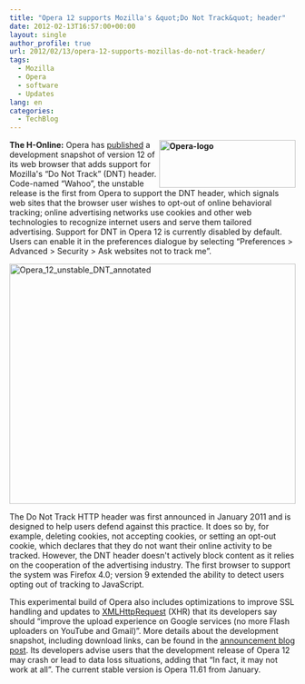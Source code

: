 ```yaml
---
title: "Opera 12 supports Mozilla's &quot;Do Not Track&quot; header"
date: 2012-02-13T16:57:00+00:00
layout: single
author_profile: true
url: 2012/02/13/opera-12-supports-mozillas-do-not-track-header/
tags:
  - Mozilla
  - Opera
  - software
  - Updates
lang: en
categories: 
  - TechBlog
---
```

**[<img title="Opera-logo" border="0" alt="Opera-logo" align="right" src="http://lh5.ggpht.com/-p1OrQqFRhvE/Tzk5xyvY-_I/AAAAAAAAEvw/-kn85P-nkLs/Opera-logo_thumb%25255B3%25255D.jpg?imgmax=800" width="240" height="84" />](http://lh4.ggpht.com/-TXuKGILdgFg/Tzk5uZadqwI/AAAAAAAAEvo/yvenmwkGfxw/s1600-h/Opera-logo%25255B6%25255D.jpg)The H-Online:** Opera has [published](http://my.opera.com/desktopteam/blog/2012/02/10/core-dnt-mail-themes) a development snapshot of version 12 of its web browser that adds support for Mozilla's “Do Not Track” (DNT) header. Code-named “Wahoo”, the unstable release is the first from Opera to support the DNT header, which signals web sites that the browser user wishes to opt-out of online behavioral tracking; online advertising networks use cookies and other web technologies to recognize internet users and serve them tailored advertising. Support for DNT in Opera 12 is currently disabled by default. Users can enable it in the preferences dialogue by selecting “Preferences > Advanced > Security > Ask websites not to track me”. 

[<img title="Opera_12_unstable_DNT_annotated" border="0" alt="Opera_12_unstable_DNT_annotated" src="http://lh3.ggpht.com/--E7oC3LveYA/Tzk59DsFs5I/AAAAAAAAEwA/ngMHnRGiIEM/Opera_12_unstable_DNT_annotated_thumb%25255B1%25255D.jpg?imgmax=800" width="504" height="423" />](http://lh3.ggpht.com/-cgD51ulq-fc/Tzk522vKzuI/AAAAAAAAEv4/PmX9meksSoA/s1600-h/Opera_12_unstable_DNT_annotated%25255B1%25255D.jpg) 

The Do Not Track HTTP header was first announced in January 2011 and is designed to help users defend against this practice. It does so by, for example, deleting cookies, not accepting cookies, or setting an opt-out cookie, which declares that they do not want their online activity to be tracked. However, the DNT header doesn't actively block content as it relies on the cooperation of the advertising industry. The first browser to support the system was Firefox 4.0; version 9 extended the ability to detect users opting out of tracking to JavaScript. 

This experimental build of Opera also includes optimizations to improve SSL handling and updates to [XMLHttpRequest](http://en.wikipedia.org/wiki/XMLHttpRequest) (XHR) that its developers say should “improve the upload experience on Google services (no more Flash uploaders on YouTube and Gmail)”. More details about the development snapshot, including download links, can be found in the [announcement blog post](http://my.opera.com/desktopteam/blog/2012/02/10/core-dnt-mail-themes). Its developers advise users that the development release of Opera 12 may crash or lead to data loss situations, adding that “In fact, it may not work at all”. The current stable version is Opera 11.61 from January.